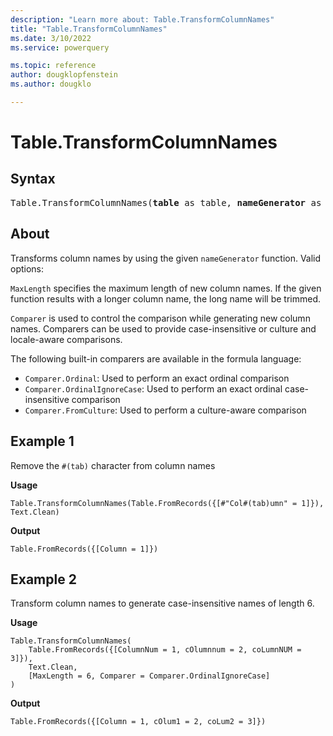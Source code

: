 ```yaml
---
description: "Learn more about: Table.TransformColumnNames"
title: "Table.TransformColumnNames"
ms.date: 3/10/2022
ms.service: powerquery

ms.topic: reference
author: dougklopfenstein
ms.author: dougklo

---
```

# Table.TransformColumnNames

## Syntax

<pre>
Table.TransformColumnNames(<b>table</b> as table, <b>nameGenerator</b> as function, optional <b>options</b> as nullable record) as table
</pre>
  
## About

Transforms column names by using the given `nameGenerator` function. Valid options:

`MaxLength` specifies the maximum length of new column names. If the given function results with a longer column name, the long name will be trimmed.

`Comparer` is used to control the comparison while generating new column names. Comparers can be used to provide case-insensitive or culture and locale-aware comparisons.

The following built-in comparers are available in the formula language:

* `Comparer.Ordinal`: Used to perform an exact ordinal comparison
* `Comparer.OrdinalIgnoreCase`: Used to perform an exact ordinal case-insensitive comparison
* `Comparer.FromCulture`: Used to perform a culture-aware comparison

## Example 1

Remove the `#(tab)` character from column names

**Usage**

```powerquery-m
Table.TransformColumnNames(Table.FromRecords({[#"Col#(tab)umn" = 1]}), Text.Clean)
```

**Output**

`Table.FromRecords({[Column = 1]})`

## Example 2

Transform column names to generate case-insensitive names of length 6.

**Usage**

```powerquery-m
Table.TransformColumnNames(
    Table.FromRecords({[ColumnNum = 1, cOlumnnum = 2, coLumnNUM = 3]}),
    Text.Clean,
    [MaxLength = 6, Comparer = Comparer.OrdinalIgnoreCase]
)
```

**Output**

`Table.FromRecords({[Column = 1, cOlum1 = 2, coLum2 = 3]})`
